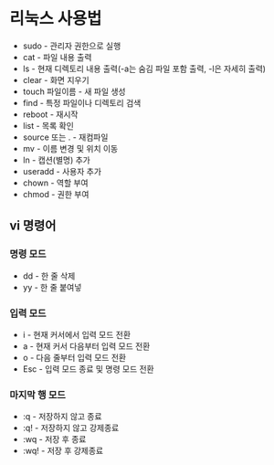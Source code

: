 # 리눅스 사용법

- sudo - 관리자 권한으로 실행
- cat - 파일 내용 출력
- ls - 현재 디렉토리 내용 출력(-a는 숨김 파일 포함 출력, -l은 자세히 출력)
- clear - 화면 지우기
- touch 파일이름 - 새 파일 생성
- find - 특정 파일이나 디렉토리 검색
- reboot - 재시작
- list - 목록 확인
- source 또는 . - 재컴파일
- mv - 이름 변경 및 위치 이동
- ln - 캡션(별명) 추가
- useradd - 사용자 추가
- chown - 역할 부여
- chmod - 권한 부여

## vi 명령어
### 명령 모드
- dd - 한 줄 삭제
- yy - 한 줄 붙여넣

### 입력 모드
- i - 현재 커서에서 입력 모드 전환
- a - 현재 커서 다음부터 입력 모드 전환
- o - 다음 줄부터 입력 모드 전환
- Esc - 입력 모드 종료 및 명령 모드 전환

### 마지막 행 모드
- :q - 저장하지 않고 종료
- :q! - 저장하지 않고 강제종료
- :wq - 저장 후 종료
- :wq! - 저장 후 강제종료
